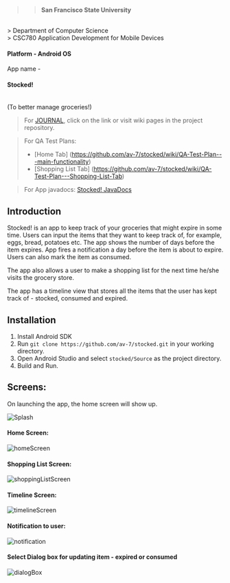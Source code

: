 >>**San Francisco State University**
<br/>
> Department of Computer Science
<br/>
> CSC780 Application Development for Mobile Devices

#### Platform - Android OS

App name -
<br/>
#### Stocked!
 <br/>
(To better manage groceries!)

> For [JOURNAL](https://github.com/av-7/stocked/wiki/JOURNAL), click on the link or visit wiki pages in the project repository.

> For QA Test Plans:
> - [Home Tab] (https://github.com/av-7/stocked/wiki/QA-Test-Plan---main-functionality)
> - [Shopping List Tab] (https://github.com/av-7/stocked/wiki/QA-Test-Plan---Shopping-List-Tab)

> For App javadocs: [Stocked! JavaDocs](http://anshulvyas.com/stocked/)

## Introduction

Stocked! is an app to keep track of your groceries that might expire in some time. Users can input the items that they want to keep track of, for example, eggs, bread, potatoes etc. The app shows the number of days before the item expires. App fires a notification a day before the item is about to expire. Users can also mark the item as consumed.

The app also allows a user to make a shopping list for the next time he/she visits the grocery store. 

The app has a timeline view that stores all the items that the user has kept track of - stocked, consumed and expired.

## Installation

1. Install Android SDK
2. Run ```git clone https://github.com/av-7/stocked.git``` in your working directory.
3. Open Android Studio and select ```stocked/Source``` as the project directory.
4. Build and Run.

## Screens:

On launching the app, the home screen will show up.

![Splash](https://github.com/av-7/stocked/blob/master/Screens/Screen1.jpg)

#### Home Screen:

![homeScreen](https://github.com/av-7/stocked/blob/master/Screens/Screen2.jpg)

#### Shopping List Screen:

![shoppingListScreen](https://github.com/av-7/stocked/blob/master/Screens/Screen3.jpg)

#### Timeline Screen:

![timelineScreen](https://github.com/av-7/stocked/blob/master/Screens/Screen4.jpg)

#### Notification to user:

![notification](https://github.com/av-7/stocked/blob/master/Screens/Screen5.jpg)

#### Select Dialog box for updating item - expired or consumed

![dialogBox](https://github.com/av-7/stocked/blob/master/Screens/Screen6.jpg)

